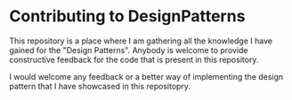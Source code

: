 # Contributing to DesignPatterns
This repository is a place where I am gathering all the knowledge I have gained for the "Design Patterns". Anybody is welcome to provide constructive feedback for the code that is present in this repository.

I would welcome any feedback or a better way of implementing the design pattern that I have showcased in this repositopry.
